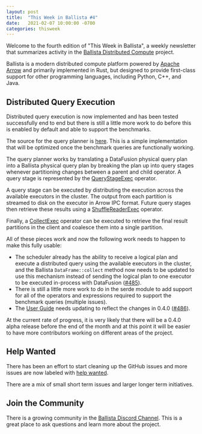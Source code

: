 ```yaml
---
layout: post
title:  "This Week in Ballista #4"
date:   2021-02-07 10:00:00 -0700
categories: thisweek
---
```


Welcome to the fourth edition of "This Week in Ballista", a weekly newsletter that summarizes activity in the 
[Ballista Distributed Compute](https://github.com/ballista-compute/ballista) project.

Ballista is a modern distributed compute platform powered by [Apache Arrow](https://arrow.apache.org/) and primarily 
implemented in Rust, but designed to provide first-class support for other programming languages, including Python, 
C++, and Java.

## Distributed Query Execution 

Distributed query execution is now implemented and has been tested successfully end to end but there is 
still a little more work to do before this is enabled by default and able to support the benchmarks.

The source for the query planner is 
[here](https://github.com/ballista-compute/ballista/blob/main/rust/ballista/src/scheduler/planner.rs). This is a 
simple implementation that will be optimized once the benchmark queries are functionally working.

The query planner works by translating a DataFusion physical query plan into a Ballista physical query plan by 
breaking the plan up into query stages whenever partitioning changes between a parent and child operator. A query
stage is represented by the [QueryStageExec](https://github.com/ballista-compute/ballista/blob/main/rust/ballista/src/executor/query_stage.rs) 
operator.

A query stage can be executed by distributing the execution across the available executors in the cluster. The output 
from each partition is streamed to disk on the executor in Arrow IPC format. Future query stages then retrieve these 
results using a [ShuffleReaderExec](https://github.com/ballista-compute/ballista/blob/main/rust/ballista/src/executor/shuffle_reader.rs)
operator.

Finally, a [CollectExec]() operator can be executed to retrieve the final result partitions in the client and 
coalesce them into a single partition.

All of these pieces work and now the following work needs to happen to make this fully usable:

- The scheduler already has the ability to receive a logical plan and execute a distributed query using the available
executors in the cluster, and the Ballista `DataFrame::collect` method now needs to be updated to use this mechanism 
instead of sending the logical plan to one executor to be executed in-process with DataFusion ([#485](https://github.com/ballista-compute/ballista/issues/485)).
- There is still a little more work to do in the serde module to add support for all of the operators and expressions
required to support the benchmark queries (multiple issues).
- The [User Guide](https://github.com/ballista-compute/ballista/tree/main/docs/user-guide) needs updating to reflect
the changes in 0.4.0 ([#486](https://github.com/ballista-compute/ballista/issues/486)).

At the current rate of progress, it is very likely that there will be a 0.4.0 alpha release before the end of the 
month and at this point it will be easier to have more contributors working on different areas of the project.

## Help Wanted

There has been an effort to start cleaning up the GitHub issues and more issues are now labeled with 
[help wanted](https://github.com/ballista-compute/ballista/issues?q=is%3Aopen+label%3A%22help+wanted%22+label%3Arust).

There are a mix of small short term issues and larger longer term initiatives. 

## Join the Community

There is a growing community in the [Ballista Discord Channel](https://discord.gg/95PMxSk). This is a great place to
ask questions and learn more about the project.
